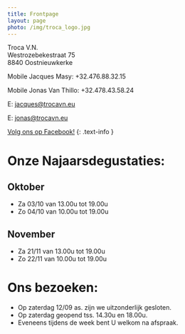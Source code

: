 ```yaml
---
title: Frontpage 
layout: page
photo: /img/troca_logo.jpg
---
```

Troca V.N.  
Westrozebekestraat 75  
8840 Oostnieuwkerke

Mobile Jacques Masy: +32.476.88.32.15
 
Mobile Jonas Van Thillo: +32.478.43.58.24
 
E: jacques@trocavn.eu

E: jonas@trocavn.eu

[Volg ons op Facebook!](http://www.facebook.be/TrocaVinsNaturels)
{: .text-info }

Onze Najaarsdegustaties:
========================
Oktober
-------
* Za 03/10 van 13.00u tot 19.00u
* Zo 04/10 van 10.00u tot 19.00u

November
--------
* Za 21/11 van 13.00u tot 19.00u
* Zo 22/11 van 10.00u tot 19.00u


Ons bezoeken:
=============
* Op zaterdag 12/09 as. zijn we uitzonderlijk gesloten. 
* Op zaterdag geopend tss. 14.30u en 18.00u.
* Eveneens tijdens de week bent U welkom na afspraak.








